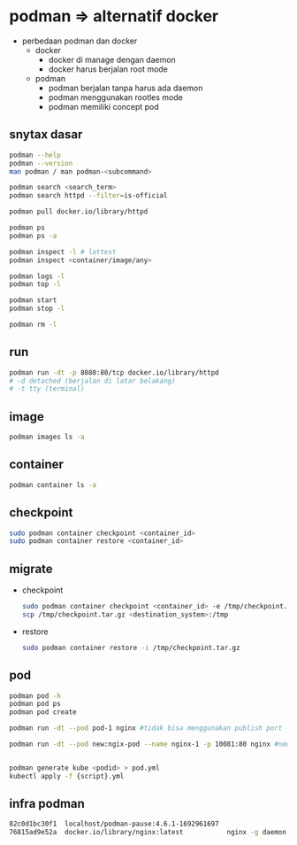 # podman => alternatif docker
- perbedaan podman dan docker
  - docker
    - docker di manage dengan daemon
    - docker harus berjalan root mode
  - podman
    - podman berjalan tanpa harus ada daemon
    - podman menggunakan rootles mode
    - podman memiliki concept pod

## snytax dasar
```bash
podman --help
podman --version
man podman / man podman-<subcommand>

podman search <search_term>
podman search httpd --filter=is-official

podman pull docker.io/library/httpd

podman ps
podman ps -a

podman inspect -l # lattest
podman inspect <container/image/any>

podman logs -l
podman top -l

podman start
podman stop -l

podman rm -l
```

## run
```bash
podman run -dt -p 8080:80/tcp docker.io/library/httpd
# -d detached (berjalan di latar belakang)
# -t tty (terminal)
```

## image
```bash
podman images ls -a
```

## container
```bash
podman container ls -a
```

## checkpoint
```bash
sudo podman container checkpoint <container_id>
sudo podman container restore <container_id>
```

## migrate
- checkpoint
  ```bash
  sudo podman container checkpoint <container_id> -e /tmp/checkpoint.tar.gz
  scp /tmp/checkpoint.tar.gz <destination_system>:/tmp
  ```
- restore
  ```bash
  sudo podman container restore -i /tmp/checkpoint.tar.gz
  ```

## pod
```bash
podman pod -h
podman pod ps
podman pod create

podman run -dt --pod pod-1 nginx #tidak bisa menggunakan publish port

podman run -dt --pod new:ngix-pod --name nginx-1 -p 10081:80 nginx #new:nginx-pod membuat pobaru agar bisa publish port


podman generate kube <podid> > pod.yml
kubectl apply -f {script}.yml
```

## infra podman
```bash
82c0d1bc30f1  localhost/podman-pause:4.6.1-1692961697                        2 minutes ago   Up 37 seconds                        07f6b0c7ce91-infra
76815ad9e52a  docker.io/library/nginx:latest           nginx -g daemon o...  37 seconds ago  Up 37 seconds                        angry_leakey
```